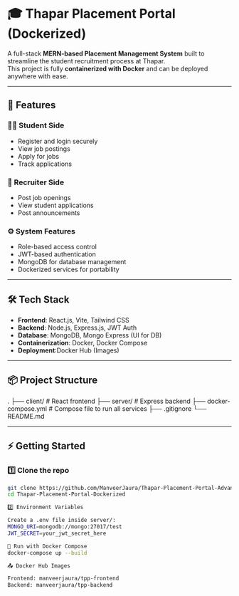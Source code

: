 # 🎓 Thapar Placement Portal (Dockerized)

A full-stack **MERN-based Placement Management System** built to streamline the student recruitment process at Thapar.  
This project is fully **containerized with Docker** and can be deployed anywhere with ease.

---

## 🚀 Features

### 👩‍🎓 Student Side
- Register and login securely
- View job postings
- Apply for jobs
- Track applications

### 🏢 Recruiter Side
- Post job openings
- View student applications
- Post announcements

### ⚙️ System Features
- Role-based access control
- JWT-based authentication
- MongoDB for database management
- Dockerized services for portability

---

## 🛠️ Tech Stack

- **Frontend**: React.js, Vite, Tailwind CSS  
- **Backend**: Node.js, Express.js, JWT Auth  
- **Database**: MongoDB, Mongo Express (UI for DB)  
- **Containerization**: Docker, Docker Compose  
- **Deployment**:Docker Hub (Images)  

---

## 📦 Project Structure

.
├── client/ # React frontend
├── server/ # Express backend
├── docker-compose.yml # Compose file to run all services
├── .gitignore
└── README.md


---

## ⚡ Getting Started

### 1️⃣ Clone the repo
```bash
git clone https://github.com/ManveerJaura/Thapar-Placement-Portal-Advanced.git
cd Thapar-Placement-Portal-Dockerized

2️⃣ Environment Variables

Create a .env file inside server/:
MONGO_URI=mongodb://mongo:27017/test
JWT_SECRET=your_jwt_secret_here

🐳 Run with Docker Compose
docker-compose up --build

📤 Docker Hub Images

Frontend: manveerjaura/tpp-frontend
Backend: manveerjaura/tpp-backend
